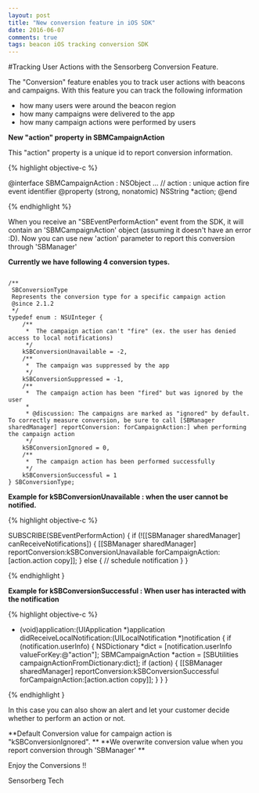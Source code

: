 ```yaml
---
layout: post
title: "New conversion feature in iOS SDK"
date: 2016-06-07
comments: true
tags: beacon iOS tracking conversion SDK
---
```


#Tracking User Actions with the Sensorberg Conversion Feature.

The "Conversion" feature enables you to track user actions with beacons and campaigns. With this feature you can track the following information 
- how many users were around the beacon region
- how many campaigns were delivered to the app 
- how many campaign actions were performed by users

<!--more-->

**New "action" property in  SBMCampaignAction**

This "action" property is a unique id to report conversion information.

{% highlight objective-c %}

@interface SBMCampaignAction : NSObject
...
// action : unique action fire event identifier
@property (strong, nonatomic) NSString      *action; 
@end

{% endhighlight %}

When you receive an "SBEventPerformAction" event from the SDK, it will contain an 'SBMCampaignAction' object (assuming it doesn't have an error :D).
Now you can use new 'action' parameter to report this conversion through 'SBManager'

**Currently we have following 4 conversion types.**

```

/**
 SBConversionType
 Represents the conversion type for a specific campaign action
 @since 2.1.2
 */
typedef enum : NSUInteger {
    /**
     *  The campaign action can't "fire" (ex. the user has denied access to local notifications)
     */
    kSBConversionUnavailable = -2,
    /**
     *  The campaign was suppressed by the app
     */
    kSBConversionSuppressed = -1,
    /**
     *  The campaign action has been "fired" but was ignored by the user
     *
     * @discussion: The campaigns are marked as "ignored" by default. To correctly measure conversion, be sure to call [SBManager sharedManager] reportConversion: forCampaignAction:] when performing the campaign action
     */
    kSBConversionIgnored = 0,
    /**
     *  The campaign action has been performed successfully
     */
    kSBConversionSuccessful = 1
} SBConversionType;

```

**Example for kSBConversionUnavailable : when the user cannot be notified.**

{% highlight objective-c %}

SUBSCRIBE(SBEventPerformAction)
{
	if (![[SBManager sharedManager] canReceiveNotifications])
    {
        [[SBManager sharedManager] reportConversion:kSBConversionUnavailable forCampaignAction:[action.action copy]];
    }
    else
    {
	    // schedule notification
   }
}

{% endhighlight }

**Example for kSBConversionSuccessful :  When user has interacted with the notification**

{% highlight objective-c %}

- (void)application:(UIApplication *)application didReceiveLocalNotification:(UILocalNotification *)notification
{
    if (notification.userInfo) {
        NSDictionary *dict = [notification.userInfo valueForKey:@"action"];
        SBMCampaignAction *action = [SBUtilities campaignActionFromDictionary:dict];
        if (action)
        {
	        [[SBManager sharedManager] reportConversion:kSBConversionSuccessful forCampaignAction:[action.action copy]];
    }
   }
}

{% endhighlight }

In this case you can also show an alert and let your customer decide whether to perform an action or not.

**Default Conversion value for campaign action is "kSBConversionIgnored". **
**We overwrite conversion value when you report conversion through 'SBManager' **

Enjoy the Conversions !!

Sensorberg Tech


